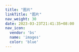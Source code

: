 ```yaml
---
title: "图片"
linkTitle: "图片"
nav_weight: 30
date: 2023-03-23T21:41:35+08:00
nav_icon:
  vendor: 'bs'
  name: 'images'
  color: 'blue'
---
```

